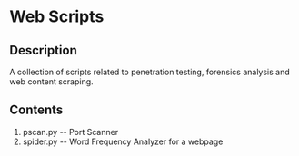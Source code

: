 # Web Scripts 

## Description
A collection of scripts related to penetration testing, forensics analysis and web content scraping. 

## Contents
1. pscan.py -- Port Scanner
2. spider.py -- Word Frequency Analyzer for a webpage
